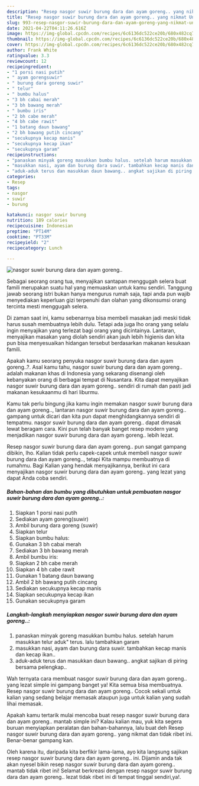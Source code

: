 ```yaml
---
description: "Resep nasgor suwir burung dara dan ayam goreng.. yang nikmat Untuk Jualan"
title: "Resep nasgor suwir burung dara dan ayam goreng.. yang nikmat Untuk Jualan"
slug: 993-resep-nasgor-suwir-burung-dara-dan-ayam-goreng-yang-nikmat-untuk-jualan
date: 2021-04-22T04:11:26.616Z
image: https://img-global.cpcdn.com/recipes/6c6136dc522ce20b/680x482cq70/nasgor-suwir-burung-dara-dan-ayam-goreng-foto-resep-utama.jpg
thumbnail: https://img-global.cpcdn.com/recipes/6c6136dc522ce20b/680x482cq70/nasgor-suwir-burung-dara-dan-ayam-goreng-foto-resep-utama.jpg
cover: https://img-global.cpcdn.com/recipes/6c6136dc522ce20b/680x482cq70/nasgor-suwir-burung-dara-dan-ayam-goreng-foto-resep-utama.jpg
author: Frank White
ratingvalue: 3.3
reviewcount: 12
recipeingredient:
- "1 porsi nasi putih"
- " ayam gorengsuwir"
- " burung dara goreng suwir"
- " telur"
- " bumbu halus"
- "3 bh cabai merah"
- "3 bh bawang merah"
- " bumbu iris"
- "2 bh cabe merah"
- "4 bh cabe rawit"
- "1 batang daun bawang"
- "2 bh bawang putih cincang"
- "secukupnya kecap manis"
- "secukupnya kecap ikan"
- "secukupnya garam"
recipeinstructions:
- "panaskan minyak goreng masukkan bumbu halus. setelah harum masukkan telur aduk&#34; terus. lalu tambahkan garam"
- "masukkan nasi, ayam dan burung dara suwir. tambahkan kecap manis dan kecap ikan.."
- "aduk-aduk terus dan masukkan daun bawang.. angkat sajikan di piring bersama pelengkap.."
categories:
- Resep
tags:
- nasgor
- suwir
- burung

katakunci: nasgor suwir burung 
nutrition: 189 calories
recipecuisine: Indonesian
preptime: "PT14M"
cooktime: "PT33M"
recipeyield: "2"
recipecategory: Lunch

---
```



![nasgor suwir burung dara dan ayam goreng..](https://img-global.cpcdn.com/recipes/6c6136dc522ce20b/680x482cq70/nasgor-suwir-burung-dara-dan-ayam-goreng-foto-resep-utama.jpg)

Sebagai seorang orang tua, menyajikan santapan menggugah selera buat famili merupakan suatu hal yang memuaskan untuk kamu sendiri. Tanggung jawab seorang istri bukan hanya mengurus rumah saja, tapi anda pun wajib menyediakan keperluan gizi terpenuhi dan olahan yang dikonsumsi orang tercinta mesti menggugah selera.

Di zaman  saat ini, kamu sebenarnya bisa membeli masakan jadi meski tidak harus susah membuatnya lebih dulu. Tetapi ada juga lho orang yang selalu ingin menyajikan yang terlezat bagi orang yang dicintainya. Lantaran, menyajikan masakan yang diolah sendiri akan jauh lebih higienis dan kita pun bisa menyesuaikan hidangan tersebut berdasarkan makanan kesukaan famili. 



Apakah kamu seorang penyuka nasgor suwir burung dara dan ayam goreng..?. Asal kamu tahu, nasgor suwir burung dara dan ayam goreng.. adalah makanan khas di Indonesia yang sekarang disenangi oleh kebanyakan orang di berbagai tempat di Nusantara. Kita dapat menyajikan nasgor suwir burung dara dan ayam goreng.. sendiri di rumah dan pasti jadi makanan kesukaanmu di hari liburmu.

Kamu tak perlu bingung jika kamu ingin memakan nasgor suwir burung dara dan ayam goreng.., lantaran nasgor suwir burung dara dan ayam goreng.. gampang untuk dicari dan kita pun dapat menghidangkannya sendiri di tempatmu. nasgor suwir burung dara dan ayam goreng.. dapat dimasak lewat beragam cara. Kini pun telah banyak banget resep modern yang menjadikan nasgor suwir burung dara dan ayam goreng.. lebih lezat.

Resep nasgor suwir burung dara dan ayam goreng.. pun sangat gampang dibikin, lho. Kalian tidak perlu capek-capek untuk membeli nasgor suwir burung dara dan ayam goreng.., tetapi Kita mampu membuatnya di rumahmu. Bagi Kalian yang hendak menyajikannya, berikut ini cara menyajikan nasgor suwir burung dara dan ayam goreng.. yang lezat yang dapat Anda coba sendiri.

<!--inarticleads1-->

##### Bahan-bahan dan bumbu yang dibutuhkan untuk pembuatan nasgor suwir burung dara dan ayam goreng..:

1. Siapkan 1 porsi nasi putih
1. Sediakan  ayam goreng(suwir)
1. Ambil  burung dara goreng (suwir)
1. Siapkan  telur
1. Siapkan  bumbu halus:
1. Gunakan 3 bh cabai merah
1. Sediakan 3 bh bawang merah
1. Ambil  bumbu iris:
1. Siapkan 2 bh cabe merah
1. Siapkan 4 bh cabe rawit
1. Gunakan 1 batang daun bawang
1. Ambil 2 bh bawang putih cincang
1. Sediakan secukupnya kecap manis
1. Siapkan secukupnya kecap ikan
1. Gunakan secukupnya garam




<!--inarticleads2-->

##### Langkah-langkah menyiapkan nasgor suwir burung dara dan ayam goreng..:

1. panaskan minyak goreng masukkan bumbu halus. setelah harum masukkan telur aduk&#34; terus. lalu tambahkan garam
1. masukkan nasi, ayam dan burung dara suwir. tambahkan kecap manis dan kecap ikan..
1. aduk-aduk terus dan masukkan daun bawang.. angkat sajikan di piring bersama pelengkap..




Wah ternyata cara membuat nasgor suwir burung dara dan ayam goreng.. yang lezat simple ini gampang banget ya! Kita semua bisa membuatnya. Resep nasgor suwir burung dara dan ayam goreng.. Cocok sekali untuk kalian yang sedang belajar memasak ataupun juga untuk kalian yang sudah lihai memasak.

Apakah kamu tertarik mulai mencoba buat resep nasgor suwir burung dara dan ayam goreng.. mantab simple ini? Kalau kalian mau, yuk kita segera buruan menyiapkan peralatan dan bahan-bahannya, lalu buat deh Resep nasgor suwir burung dara dan ayam goreng.. yang nikmat dan tidak ribet ini. Benar-benar gampang kan. 

Oleh karena itu, daripada kita berfikir lama-lama, ayo kita langsung sajikan resep nasgor suwir burung dara dan ayam goreng.. ini. Dijamin anda tak akan nyesel bikin resep nasgor suwir burung dara dan ayam goreng.. mantab tidak ribet ini! Selamat berkreasi dengan resep nasgor suwir burung dara dan ayam goreng.. lezat tidak ribet ini di tempat tinggal sendiri,ya!.


